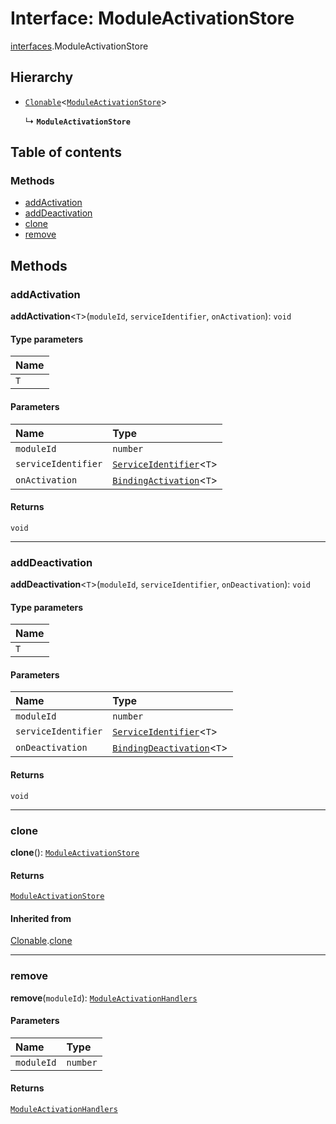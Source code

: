 # Interface: ModuleActivationStore

[interfaces](/en/auto-docs/fixed-layout-editor/modules/interfaces.md).ModuleActivationStore

## Hierarchy

* [`Clonable`](/en/auto-docs/fixed-layout-editor/interfaces/interfaces.Clonable.md)<[`ModuleActivationStore`](/en/auto-docs/fixed-layout-editor/interfaces/interfaces.ModuleActivationStore.md)>

  ↳ **`ModuleActivationStore`**

## Table of contents

### Methods

* [addActivation](/en/auto-docs/fixed-layout-editor/interfaces/interfaces.ModuleActivationStore.md#addactivation)
* [addDeactivation](/en/auto-docs/fixed-layout-editor/interfaces/interfaces.ModuleActivationStore.md#adddeactivation)
* [clone](/en/auto-docs/fixed-layout-editor/interfaces/interfaces.ModuleActivationStore.md#clone)
* [remove](/en/auto-docs/fixed-layout-editor/interfaces/interfaces.ModuleActivationStore.md#remove)

## Methods

### addActivation

**addActivation**<`T`>(`moduleId`, `serviceIdentifier`, `onActivation`): `void`

#### Type parameters

| Name |
| :------ |
| `T` |

#### Parameters

| Name | Type |
| :------ | :------ |
| `moduleId` | `number` |
| `serviceIdentifier` | [`ServiceIdentifier`](/en/auto-docs/fixed-layout-editor/types/interfaces.ServiceIdentifier.md)<`T`> |
| `onActivation` | [`BindingActivation`](/en/auto-docs/fixed-layout-editor/types/interfaces.BindingActivation.md)<`T`> |

#### Returns

`void`

***

### addDeactivation

**addDeactivation**<`T`>(`moduleId`, `serviceIdentifier`, `onDeactivation`): `void`

#### Type parameters

| Name |
| :------ |
| `T` |

#### Parameters

| Name | Type |
| :------ | :------ |
| `moduleId` | `number` |
| `serviceIdentifier` | [`ServiceIdentifier`](/en/auto-docs/fixed-layout-editor/types/interfaces.ServiceIdentifier.md)<`T`> |
| `onDeactivation` | [`BindingDeactivation`](/en/auto-docs/fixed-layout-editor/types/interfaces.BindingDeactivation.md)<`T`> |

#### Returns

`void`

***

### clone

**clone**(): [`ModuleActivationStore`](/en/auto-docs/fixed-layout-editor/interfaces/interfaces.ModuleActivationStore.md)

#### Returns

[`ModuleActivationStore`](/en/auto-docs/fixed-layout-editor/interfaces/interfaces.ModuleActivationStore.md)

#### Inherited from

[Clonable](/en/auto-docs/fixed-layout-editor/interfaces/interfaces.Clonable.md).[clone](/en/auto-docs/fixed-layout-editor/interfaces/interfaces.Clonable.md#clone)

***

### remove

**remove**(`moduleId`): [`ModuleActivationHandlers`](/en/auto-docs/fixed-layout-editor/interfaces/interfaces.ModuleActivationHandlers.md)

#### Parameters

| Name | Type |
| :------ | :------ |
| `moduleId` | `number` |

#### Returns

[`ModuleActivationHandlers`](/en/auto-docs/fixed-layout-editor/interfaces/interfaces.ModuleActivationHandlers.md)
